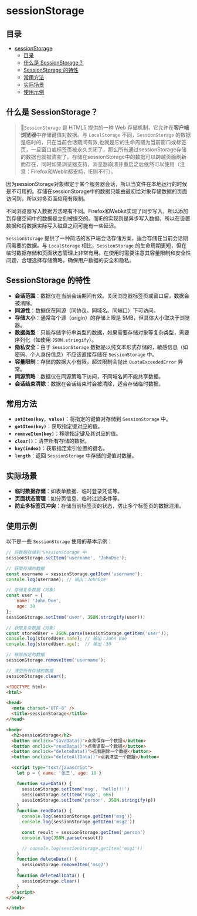 # sessionStorage

## 目录

- [sessionStorage](#sessionstorage)
  - [目录](#目录)
  - [什么是 SessionStorage？](#什么是-sessionstorage)
  - [SessionStorage 的特性](#sessionstorage-的特性)
  - [常用方法](#常用方法)
  - [实际场景](#实际场景)
  - [使用示例](#使用示例)

## 什么是 SessionStorage？

> 📌`SessionStorage` 是 HTML5 提供的一种 Web 存储机制，它允许在**客户端浏览器**中存储键值对数据。与 `LocalStorage` 不同，`SessionStorage` 的数据是临时的，只在当前会话期间有效,也就是它的生命周期为当前窗口或标签页，一旦窗口或标签页被永久关闭了，那么所有通过sessionStorage存储的数据也就被清空了。存储在sessionStorage中的数据可以跨越页面刷新而存在，同时如果浏览器支持，浏览器崩溃并重启之后依然可以使用（注意：Firefox和Weblit都支持，IE则不行）。

因为sessionStorage对象绑定于某个服务器会话，所以当文件在本地运行的时候是不可用的。存储在sessionStorage中的数据只能由最初给对象存储数据的页面访问到，所以对多页面应用有限制。

不同浏览器写入数据方法略有不同。Firefox和Webkit实现了同步写入，所以添加到存储空间中的数据是立刻被提交的。而IE的实现则是异步写入数据，所以在设置数据和将数据实际写入磁盘之间可能有一些延迟。

`SessionStorage` 提供了一种简洁的客户端会话存储方案，适合存储在当前会话期间需要的数据。与 `LocalStorage` 相比，`SessionStorage` 的生命周期更短，但在临时数据存储和页面状态管理上非常有用。在使用时需要注意其容量限制和安全性问题，合理选择存储策略，确保用户数据的安全和隐私。

## SessionStorage 的特性

- **会话范围**：数据仅在当前会话期间有效。关闭浏览器标签页或窗口后，数据会被清除。
- **同源性**：数据仅在同源（同协议、同域名、同端口）下可访问。
- **存储大小**：通常每个源（origin）的存储上限是 5MB，但具体大小取决于浏览器。
- **数据类型**：只能存储字符串类型的数据，如果需要存储对象等复杂类型，需要序列化（如使用 `JSON.stringify`）。
- **隐私安全**：由于 `SessionStorage` 数据是以纯文本形式存储的，敏感信息（如密码、个人身份信息）不应该直接存储在 `SessionStorage` 中。
- **容量限制**：存储的数据大小有限，超过限制会抛出 `QuotaExceededError` 异常。
- **同源策略**：数据仅在同源策略下访问，不同域名间不能共享数据。
- **会话结束清除**：数据在会话结束时会被清除，适合存储临时数据。

## 常用方法

- **`setItem(key, value)`**：将指定的键值对存储到 `SessionStorage` 中。
- **`getItem(key)`**：获取指定键对应的值。
- **`removeItem(key)`**：移除指定键及其对应的值。
- **`clear()`**：清空所有存储的数据。
- **`key(index)`**：获取指定索引位置的键名。
- **`length`**：返回 `SessionStorage` 中存储的键值对数量。

## 实际场景

- **临时数据存储**：如表单数据、临时登录凭证等。
- **页面状态管理**：如分页信息、临时过滤条件等。
- **防止多标签页冲突**：存储当前标签页的状态，防止多个标签页的数据混淆。

## 使用示例

以下是一些 `SessionStorage` 使用的基本示例：

```javascript
// 将数据存储到 SessionStorage 中
sessionStorage.setItem('username', 'JohnDoe');

// 获取存储的数据
const username = sessionStorage.getItem('username');
console.log(username); // 输出：JohnDoe

// 存储复杂数据（对象）
const user = {
    name: 'John Doe',
    age: 30
};
sessionStorage.setItem('user', JSON.stringify(user));

// 获取复杂数据（对象）
const storedUser = JSON.parse(sessionStorage.getItem('user'));
console.log(storedUser.name); // 输出：John Doe
console.log(storedUser.age);  // 输出：30

// 移除指定的数据
sessionStorage.removeItem('username');

// 清空所有存储的数据
sessionStorage.clear();
```

```html
<!DOCTYPE html>
<html>

<head>
  <meta charset="UTF-8" />
  <title>sessionStorage</title>
</head>

<body>
  <h2>sessionStorage</h2>
  <button onclick="saveData()">点我保存一个数据</button>
  <button onclick="readData()">点我读取一个数据</button>
  <button onclick="deleteData()">点我删除一个数据</button>
  <button onclick="deleteAllData()">点我清空一个数据</button>

  <script type="text/javascript">
    let p = { name: '张三', age: 18 }

    function saveData() {
      sessionStorage.setItem('msg', 'hello!!!')
      sessionStorage.setItem('msg2', 666)
      sessionStorage.setItem('person', JSON.stringify(p))
    }
    function readData() {
      console.log(sessionStorage.getItem('msg'))
      console.log(sessionStorage.getItem('msg2'))

      const result = sessionStorage.getItem('person')
      console.log(JSON.parse(result))

      // console.log(sessionStorage.getItem('msg3'))
    }
    function deleteData() {
      sessionStorage.removeItem('msg2')
    }
    function deleteAllData() {
      sessionStorage.clear()
    }
  </script>
</body>

</html>
```
